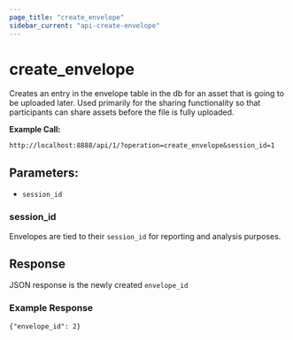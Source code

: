 ```yaml
---
page_title: "create_envelope"
sidebar_current: "api-create-envelope"
---
```


# create_envelope

Creates an entry in the envelope table in the db for an asset that is going to be uploaded later. Used primarily for the sharing functionality so that participants can share assets before the file is fully uploaded.

**Example Call:**

```
http://localhost:8888/api/1/?operation=create_envelope&session_id=1
```

## Parameters:

* `session_id`

### session_id

Envelopes are tied to their `session_id` for reporting and analysis purposes.


## Response

JSON response is the newly created `envelope_id`

### Example Response

```
{"envelope_id": 2}
```
